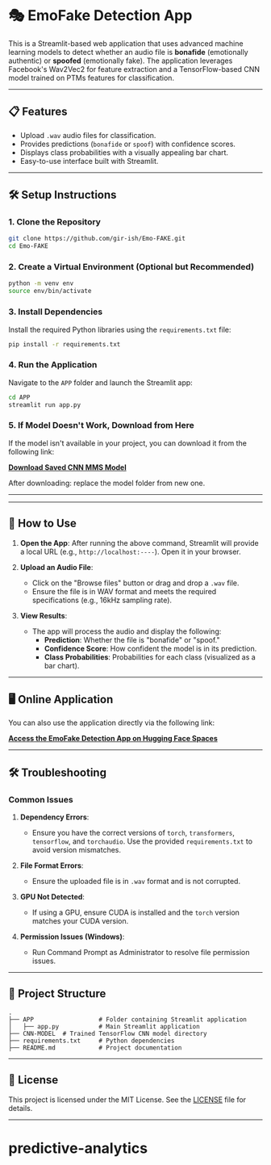 
# 🎭 EmoFake Detection App

This is a Streamlit-based web application that uses advanced machine learning models to detect whether an audio file is **bonafide** (emotionally authentic) or **spoofed** (emotionally fake). The application leverages Facebook's Wav2Vec2 for feature extraction and a TensorFlow-based CNN model trained on PTMs features for classification.

---

## 📋 Features

- Upload `.wav` audio files for classification.
- Provides predictions (`bonafide` or `spoof`) with confidence scores.
- Displays class probabilities with a visually appealing bar chart.
- Easy-to-use interface built with Streamlit.

---

## 🛠️ Setup Instructions

### **1. Clone the Repository**
```bash
git clone https://github.com/gir-ish/Emo-FAKE.git
cd Emo-FAKE
```

### **2. Create a Virtual Environment (Optional but Recommended)**
```bash
python -m venv env
source env/bin/activate  
```

### **3. Install Dependencies**
Install the required Python libraries using the `requirements.txt` file:
```bash
pip install -r requirements.txt
```

### **4. Run the Application**
Navigate to the `APP` folder and launch the Streamlit app:
```bash
cd APP
streamlit run app.py
```

### **5. If Model Doesn't Work, Download from Here**
If the model isn't available in your project, you can download it from the following link:

[**Download Saved CNN MMS Model**](https://drive.google.com/file/d/1C70M9ooYKmIq00o0DnZpB88Lhg0vomMF/view?usp=sharing)

After downloading:
replace the model folder from new one.

---

---

## 🔗 How to Use

1. **Open the App**:
   After running the above command, Streamlit will provide a local URL (e.g., `http://localhost:----`). Open it in your browser.

2. **Upload an Audio File**:
   - Click on the "Browse files" button or drag and drop a `.wav` file.
   - Ensure the file is in WAV format and meets the required specifications (e.g., 16kHz sampling rate).

3. **View Results**:
   - The app will process the audio and display the following:
     - **Prediction**: Whether the file is "bonafide" or "spoof."
     - **Confidence Score**: How confident the model is in its prediction.
     - **Class Probabilities**: Probabilities for each class (visualized as a bar chart).

---

## 🖥️ Online Application

You can also use the application directly via the following link:

[**Access the EmoFake Detection App on Hugging Face Spaces**](#)

---

## 🛠️ Troubleshooting

### **Common Issues**

1. **Dependency Errors**:
   - Ensure you have the correct versions of `torch`, `transformers`, `tensorflow`, and `torchaudio`. Use the provided `requirements.txt` to avoid version mismatches.

2. **File Format Errors**:
   - Ensure the uploaded file is in `.wav` format and is not corrupted.

3. **GPU Not Detected**:
   - If using a GPU, ensure CUDA is installed and the `torch` version matches your CUDA version.

4. **Permission Issues (Windows)**:
   - Run Command Prompt as Administrator to resolve file permission issues.

---

## 📂 Project Structure

```plaintext
.
├── APP                  # Folder containing Streamlit application
│   ├── app.py           # Main Streamlit application
├── CNN-MODEL  # Trained TensorFlow CNN model directory
├── requirements.txt     # Python dependencies
├── README.md            # Project documentation
```

---


## 📜 License

This project is licensed under the MIT License. See the [LICENSE](LICENSE) file for details.

---

<!-- ## 💬 Contact

For questions or feedback, feel free to contact:

- **GitHub**: [Your GitHub Profile](https://github.com/your-username)
 -->
# predictive-analytics

